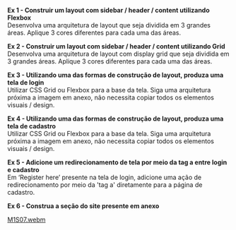 <b>Ex 1 - Construir um layout com sidebar / header / content utilizando Flexbox</br></b>
Desenvolva uma arquitetura de layout que seja dividida em 3 grandes áreas. Aplique 3 cores diferentes para cada uma das áreas.

<b>Ex 2 - Construir um layout com sidebar / header / content utilizando Grid</br></b>
Desenvolva uma arquitetura de layout com display grid que seja dividida em 3 grandes áreas.  Aplique 3 cores diferentes para cada uma das áreas.

<b>Ex 3 - Utilizando uma das formas de construção de layout, produza uma tela de login</br></b>
Utilizar CSS Grid ou Flexbox para a base da tela. Siga uma arquitetura próxima a imagem em anexo, não necessita copiar todos os elementos visuais / design.

<b>Ex 4 - Utilizando uma das formas de construção de layout, produza uma tela de cadastro</br></b>
Utilizar CSS Grid ou Flexbox para a base da tela. Siga uma arquitetura próxima a imagem em anexo, não necessita copiar todos os elementos visuais / design.

<b>Ex 5 - Adicione um redirecionamento de tela por meio da tag a entre login e cadastro</br></b>
Em ‘Register here’ presente na tela de login, adicione uma ação de redirecionamento por meio da 'tag a' diretamente para a página de cadastro.

<b>Ex 6 - Construa a seção do site presente em anexo</br></b>


[M1S07.webm](https://github.com/jaquelinemarina/FuturoDEV_M1S07/assets/153782247/386b6268-f62a-4a3d-b5c8-cf7fb329f572)
